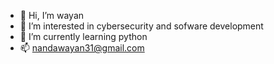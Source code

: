 - 👋 Hi, I’m wayan
- 👀 I’m interested in cybersecurity and sofware development
- 🌱 I’m currently learning python
- 📫 nandawayan31@gmail.com

<!---
wayan-git/wayan-git is a ✨ special ✨ repository because its `README.md` (this file) appears on your GitHub profile.
You can click the Preview link to take a look at your changes.
--->
